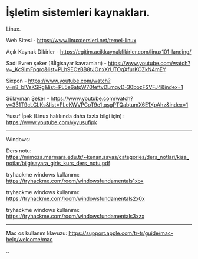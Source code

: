 # İşletim sistemleri kaynakları.



Linux.

Web Sitesi - https://www.linuxdersleri.net/temel-linux

Açık Kaynak Dikirler - https://egitim.acikkaynakfikirler.com/linux101-landing/

Sadi Evren şeker (Bİlgisayar kavramları) - https://www.youtube.com/watch?v=_Kc9ImFpqro&list=PLh9ECzBB8tJOnxXrUTOqXfurKOZkN4mEY

Sixpon - https://www.youtube.com/watch?v=n8_blVsKSRg&list=PL5e6atpW70feftvDLmqvD-30bozFSVFJ4&index=1

Sülayman Şeker - https://www.youtube.com/watch?v=331T9cLCLKs&list=PLeKWVPCoT9e1tqsgPTQabtumX6E1XpAhz&index=1

Yusuf İpek (Linux hakkında daha fazla bilgi için) : https://www.youtube.com/@yusufipk

__________________________________________________________________________________


Windows:


Ders notu: https://mimoza.marmara.edu.tr/~kenan.savas/categories/ders_notlari/kisa_notlar/bilgisayara_giris_kurs_ders_notu.pdf

tryhackme windows kullanımı: https://tryhackme.com/room/windowsfundamentals1xbx

tryhackme windows kullanımı: https://tryhackme.com/room/windowsfundamentals2x0x

tryhackme windows kullanımı: https://tryhackme.com/room/windowsfundamentals3xzx

__________________________________________________________________________________

Mac os kullanım klavuzu: https://support.apple.com/tr-tr/guide/mac-help/welcome/mac

..
